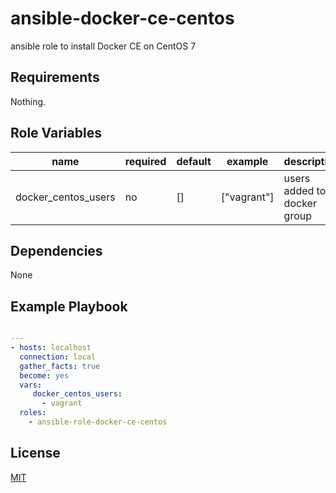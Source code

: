 # ansible-docker-ce-centos

ansible role to install Docker CE on CentOS 7

## Requirements

Nothing.

## Role Variables

name | required | default | example | description
--- | --- | --- | --- | ---
docker_centos_users | no | [] | ["vagrant"] | users added to docker group


## Dependencies

None

## Example Playbook

```yaml

---
- hosts: localhost
  connection: local
  gather_facts: true
  become: yes
  vars:
     docker_centos_users:
       - vagrant
  roles:
    - ansible-role-docker-ce-centos
```

## License

[MIT](LICENSE)
